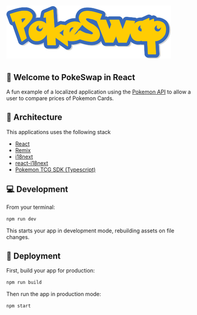 # ![PokeSwap Logo][pokeswap-logo]

## 👋 Welcome to PokeSwap in React

A fun example of a localized application using the [Pokemon API][pokemon-api] to allow a user to compare prices of Pokemon Cards.

## 🧱 Architecture
This applications uses the following stack
- [React][react]
- [Remix][remix-docs]
- [i18next]
- [react-i18next]
- [Pokemon TCG SDK (Typescript)][pokemon-tcg-sdk-typescript]


## 💻 Development

From your terminal:

```sh
npm run dev
```

This starts your app in development mode, rebuilding assets on file changes.

## 🚀 Deployment

First, build your app for production:

```sh
npm run build
```

Then run the app in production mode:

```sh
npm start
```

<!--LINKS-->
[react]:https://react.dev/
[remix-docs]: https://remix.run/docs
[i18next]:https://www.i18next.com/
[react-i18next]:https://react.i18next.com/
[pokeswap-logo]: docs/images/pokeswap-logo.png
[pokemon-api]:https://pokemontcg.io/
[pokemon-tcg-sdk-typescript]: https://github.com/PokemonTCG/pokemon-tcg-sdk-typescript